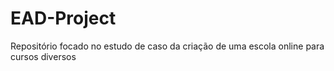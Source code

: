 # EAD-Project
Repositório focado no estudo de caso da criação de uma escola online para cursos diversos
